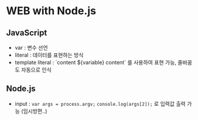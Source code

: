 # WEB with Node.js

## JavaScript
- var : 변수 선언
- literal : 데이터를 표현하는 방식
- template literal : \`content ${variable} content\` 를 사용하여 표현 가능, 줄바꿈도 자동으로 인식

## Node.js
- input : `var args = process.argv;` `console.log(args[2]);` 로 입력값 출력 가능 (임시방편..)